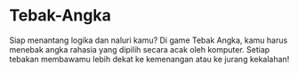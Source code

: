 # Tebak-Angka
Siap menantang logika dan naluri kamu? Di game Tebak Angka, kamu harus menebak angka rahasia yang dipilih secara acak oleh komputer. Setiap tebakan membawamu lebih dekat ke kemenangan atau ke jurang kekalahan! 
